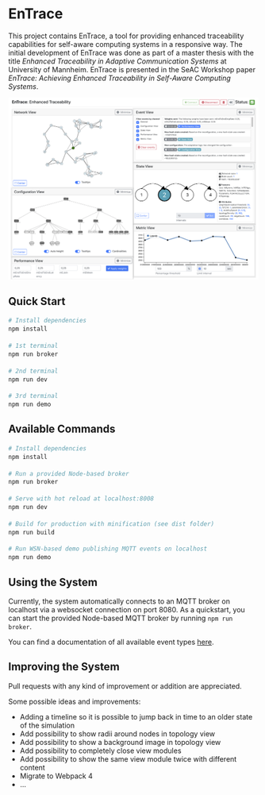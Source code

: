 # EnTrace

This project contains EnTrace, a tool for providing enhanced traceability capabilities for self-aware computing systems in a responsive way. The initial development of EnTrace was done as part of a master thesis with the title *Enhanced Traceability in Adaptive Communication Systems* at University of Mannheim. EnTrace is presented in the SeAC Workshop paper *EnTrace: Achieving Enhanced Traceability in Self-Aware Computing Systems*. 

![Screenshot](screenshot.png)

## Quick Start

```bash
# Install dependencies
npm install

# 1st terminal
npm run broker

# 2nd terminal
npm run dev

# 3rd terminal
npm run demo
```

## Available Commands

``` bash
# Install dependencies
npm install

# Run a provided Node-based broker
npm run broker

# Serve with hot reload at localhost:8008
npm run dev

# Build for production with minification (see dist folder)
npm run build

# Run WSN-based demo publishing MQTT events on localhost
npm run demo
```

## Using the System

Currently, the system automatically connects to an MQTT broker on localhost via a websocket connection on port 8080. As a quickstart, you can start the provided Node-based MQTT broker by running `npm run broker`.

You can find a documentation of all available event types [here](event_types.md).

## Improving the System

Pull requests with any kind of improvement or addition are appreciated.

Some possible ideas and improvements:

- Adding a timeline so it is possible to jump back in time to an older state of the simulation
- Add possibility to show radii around nodes in topology view
- Add possibility to show a background image in topology view
- Add possibility to completely close view modules
- Add possibility to show the same view module twice with different content
- Migrate to Webpack 4
- ...

